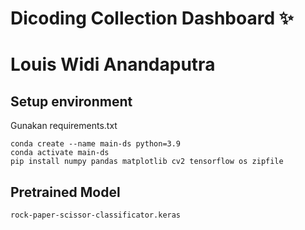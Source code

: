 # Dicoding Collection Dashboard ✨
# Louis Widi Anandaputra
## Setup environment
Gunakan requirements.txt
```
conda create --name main-ds python=3.9
conda activate main-ds
pip install numpy pandas matplotlib cv2 tensorflow os zipfile
```
## Pretrained Model
```
rock-paper-scissor-classificator.keras
```

